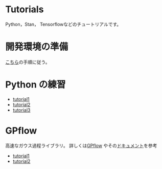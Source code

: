 # Tutorials

Python，Stan， Tensorflowなどのチュートリアルです。

# 開発環境の準備

[こちら](prep.md)の手順に従う。

# Python の練習

+ [tutorial1](Python/tutorial1.ipynb)
+ [tutorial2](Python/tutorial1.ipynb)
+ [tutorial3](Python/tutorial1.ipynb)

# GPflow

高速なガウス過程ライブラリ。
詳しくは[GPflow](https://github.com/GPflow/GPflow)
やその[ドキュメント](http://gpflow.readthedocs.io/en/latest/)を参考

+ [tutorial1](GPflow/VGP_tutorial_positive.ipynb)
+ [tutorial2](GPflow/VGP_tutorial_robust.ipynb)
